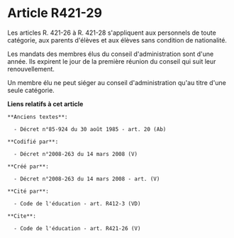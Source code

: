 # Article R421-29

Les articles R. 421-26 à R. 421-28 s'appliquent aux personnels de toute catégorie, aux parents d'élèves et aux élèves sans
condition de nationalité. 

Les mandats des membres élus du conseil d'administration sont d'une année. Ils expirent le jour de la première réunion du
conseil qui suit leur renouvellement. 

Un membre élu ne peut siéger au conseil d'administration qu'au titre d'une seule catégorie.

**Liens relatifs à cet article**

	**Anciens textes**:

	  - Décret n°85-924 du 30 août 1985 - art. 20 (Ab)

	**Codifié par**:

	  - Décret n°2008-263 du 14 mars 2008 (V)

	**Créé par**:

	  - Décret n°2008-263 du 14 mars 2008 - art. (V)

	**Cité par**:

	  - Code de l'éducation - art. R412-3 (VD)

	**Cite**:

	  - Code de l'éducation - art. R421-26 (V)
